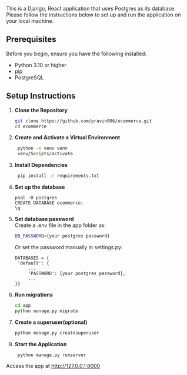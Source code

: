 This is a Django, React application that uses Postgres as its database. Please follow the instructions below to set up and run the application on your local machine.

## Prerequisites

Before you begin, ensure you have the following installed:
- Python 3.10 or higher
- pip
- PostgreSQL

## Setup Instructions

1. **Clone the Repository**
   ```bash
   git clone https://github.com/pravin006/ecommerce.git
   cd ecommerce
   
2. **Create and Activate a Virtual Environment**
   ```bash
    python -m venv venv
    venv/Scripts/activate
   
3. **Install Dependencies**
   ```bash
    pip install -r requirements.txt

4. **Set up the database**
   ```
   psql -U postgres
   CREATE DATABASE ecommerce;
   \q
   ```

5. **Set database password**  
Create a .env file in the app folder as:
    ```bash
    DB_PASSWORD={your postgres password}
    ```
    
   Or set the password manually in settings.py:
   ```
   DATABASES = {
    'default': {
        ...
        'PASSWORD': {your postgres password},
        ...
   }}
   ```
   
6. **Run migrations**
    ```bash
    cd app
    python manage.py migrate

7. **Create a superuser(optional)**
    ```bash
    python manage.py createsuperuser

8. **Start the Application**
   ```bash
    python manage.py runserver

Access the app at http://127.0.0.1:8000

